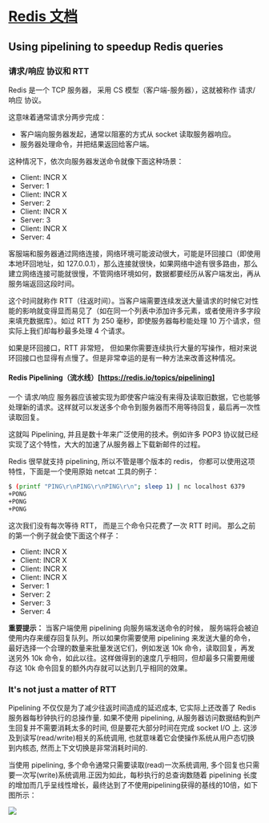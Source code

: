 # [Redis 文档](https://redis.io/documentation)

## Using pipelining to speedup Redis queries

### 请求/响应 协议和 RTT

Redis 是一个 TCP 服务器， 采用 CS 模型（客户端-服务器），这就被称作 请求/响应 协议。

这意味着通常请求分两步完成：

- 客户端向服务器发起，通常以阻塞的方式从 socket 读取服务器响应。
- 服务器处理命令，并把结果返回给客户端。

这种情况下，依次向服务器发送命令就像下面这种场景：

- Client: INCR X
- Server: 1
- Client: INCR X
- Server: 2
- Client: INCR X
- Server: 3
- Client: INCR X
- Server: 4


客服端和服务器通过网络连接，网络环境可能波动很大，可能是环回接口（即使用本地环回地址，如 127.0.0.1），那么连接就很快，如果网络中途有很多路由，那么建立网络连接可能就很慢，不管网络环境如何，数据都要经历从客户端发出，再从服务端返回这段时间。

这个时间就称作 RTT（往返时间）。当客户端需要连续发送大量请求的时候它对性能的影响就变得显而易见了（如在同一个列表中添加许多元素，或者使用许多字段来填充数据库）。如过 RTT 为 250 毫秒，即使服务器每秒能处理 10 万个请求，但实际上我们却每秒最多处理 4 个请求。

如果是环回接口，RTT 非常短， 但如果你需要连续执行大量的写操作，相对来说环回接口也显得有点慢了。但是非常幸运的是有一种方法来改善这种情况。

#### Redis Pipelining（流水线）[https://redis.io/topics/pipelining]

一个 请求/响应 服务器应该被实现为即使客户端没有来得及读取旧数据，它也能够处理新的请求。这样就可以发送多个命令到服务器而不用等待回复，最后再一次性读取回复。

这就叫 Pipelining, 并且是数十年来广泛使用的技术。例如许多 POP3 协议就已经实现了这个特性，大大的加速了从服务器上下载新邮件的过程。

Redis 很早就支持 pipelining, 所以不管是哪个版本的 redis， 你都可以使用这项特性，下面是一个使用原始 netcat 工具的例子：

``` sh
$ (printf "PING\r\nPING\r\nPING\r\n"; sleep 1) | nc localhost 6379
+PONG
+PONG
+PONG
```

这次我们没有每次等待 RTT， 而是三个命令只花费了一次 RTT 时间。
那么之前的第一个例子就会使下面这个样子：

- Client: INCR X
- Client: INCR X
- Client: INCR X
- Client: INCR X
- Server: 1
- Server: 2
- Server: 3
- Server: 4

**重要提示：** 当客户端使用 pipelining 向服务端发送命令的时候， 服务端将会被迫使用内存来缓存回复队列。所以如果你需要使用 pipelining 来发送大量的命令，最好选择一个合理的数量来批量发送它们，例如发送 10k 命令，读取回复，再发送另外 10k 命令，如此以往。这样做得到的速度几乎相同，但却最多只需要用缓存这 10k 命令回复的额外内存就可以达到几乎相同的效果。

### It's not just a matter of RTT

Pipelining 不仅仅是为了减少往返时间造成的延迟成本, 它实际上还改善了 Redis 服务器每秒钟执行的总操作量. 如果不使用 pipelining, 从服务器访问数据结构到产生回复并不需要消耗太多的时间, 但是要花大部分时间在完成 socket I/O 上. 这涉及到读写(read/write)相关的系统调用, 也就意味着它会使操作系统从用户态切换到内核态, 然而上下文切换是非常消耗时间的.

当使用 pipelining, 多个命令通常只需要读取(read)一次系统调用, 多个回复也只需要一次写(write)系统调用.正因为如此，每秒执行的总查询数随着 pipelining 长度的增加而几乎呈线性增长，最终达到了不使用pipelining获得的基线的10倍，如下图所示：

![](http://redis.io/images/redisdoc/pipeline_iops.png)